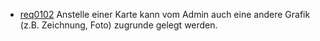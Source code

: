* [req0102](https://github.com/PolitAktiv/politaktiv-requirements/tree/master/de/requirements/req0102/req0102.md) Anstelle einer Karte kann vom Admin auch eine andere Grafik (z.B. Zeichnung, Foto) zugrunde gelegt werden.